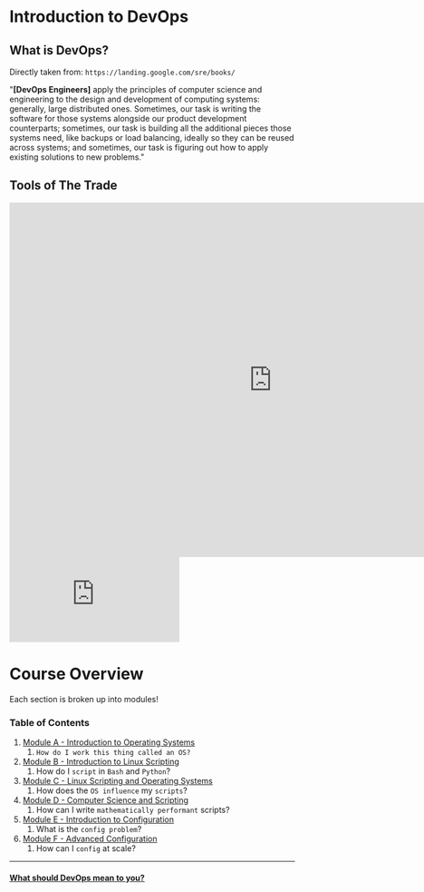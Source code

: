 # Introduction to DevOps 

## What is DevOps?

Directly taken from: `https://landing.google.com/sre/books/`


"**[DevOps Engineers]** apply the principles of computer science and engineering to the design and development of computing systems: generally, large distributed ones. 
Sometimes, our task is writing the software for those systems alongside our product development counterparts; sometimes, our task is building all 
the additional pieces those systems need, like backups or load balancing, ideally so they can be reused across systems; and sometimes, our task is figuring out how to apply
 existing solutions to new problems."


## Tools of The Trade

<iframe src='https://xebialabs.com/periodic-table-of-devops-tools/embed/' style='border:0px #FFFFFF none;' name='Periodic Table of DevOps' scrolling='no' frameborder='1' marginheight='0px' marginwidth='0px' height='625px' width='925px'></iframe>

<div class="iframe_container">
  <iframe src="http://www.youtube.com/embed/E-ONNjFoOx0" frameborder="0" allowfullscreen="allowfullscreen"> </iframe>
</div>

# Course Overview
Each section is broken up into modules!

### Table of Contents
1. [Module A - Introduction to Operating Systems ](./Module_A/README.md)
	1. `How do I work this thing called an OS?`
2. [Module B - Introduction to Linux Scripting ](./Module_B/README.md)
    1. How do I `script` in `Bash` and `Python`?
3. [Module C - Linux Scripting and Operating Systems ](./Module_C/README.md)
    1. How does the `OS influence` my `scripts`?
4. [Module D - Computer Science and Scripting ](./Module_D/README.md)
    1. How can I write `mathematically performant` scripts? 
5. [Module E - Introduction to Configuration ](./Module_E/README.md)
    1. What is the `config problem`?
6. [Module F - Advanced Configuration ](./Module_F/README.md)
    1. How can I `config` at scale?


---

#### [What should DevOps mean to you?](./devops_story.md)

